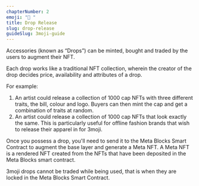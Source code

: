 ```yaml
---
chapterNumber: 2
emoji: "💫 "
title: Drop Release
slug: drop-release
guideSlug: 3moji-guide
---
```

Accessories (known as “Drops”) can be minted, bought and traded by the users to augment their NFT. 

Each drop works like a traditional NFT collection, wherein the creator of the drop decides price, availability and attributes of a drop. 

For example:

1. An artist could release a collection of 1000 cap NFTs with three different traits, the bill, colour and logo. Buyers can then mint the cap and get a combination of traits at random. 
2. An artist could release a collection of 1000 cap NFTs that look exactly the same. This is particularly useful for offline fashion brands that wish to release their apparel in for 3moji.  

Once you possess a drop, you'll need to send it to the Meta Blocks Smart Contract to augment the base layer and generate a Meta NFT. A Meta NFT is a rendered NFT created from the NFTs that have been deposited in the Meta Blocks smart contract. 

3moji drops cannot be traded while being used, that is when they are locked in the Meta Blocks Smart Contract.